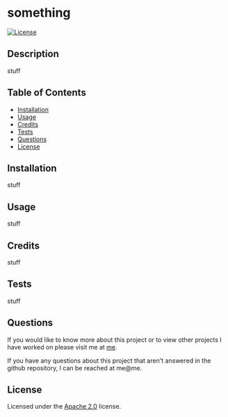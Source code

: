 # something

  [![License](https://img.shields.io/badge/License-Apache_2.0-blue.svg)](https://opensource.org/licenses/Apache-2.0)

  ## Description

  stuff

  ## Table of Contents

  - [Installation](#installation)
  - [Usage](#usage)
  - [Credits](#credits)
  - [Tests](#tests)
  - [Questions](#questions)
  - [License](#license)

  ## Installation

  stuff

  ## Usage

  stuff

  ## Credits

  stuff

  ## Tests

  stuff

  ## Questions

  If you would like to know more about this project or to view other projects I have worked on please visit me at [me](https://github.com/me).

  If you have any questions about this project that aren't answered in the github repository, I can be reached at me@me.

  ## License
  Licensed under the [Apache 2.0](https://opensource.org/licenses/Apache-2.0) license.
